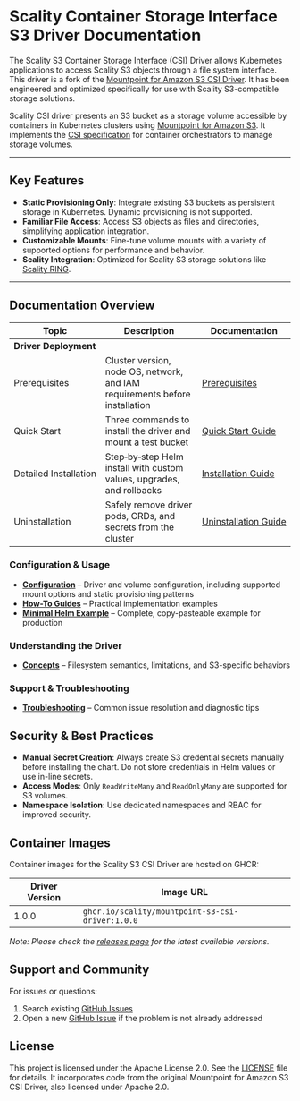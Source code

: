 # Scality Container Storage Interface S3 Driver Documentation

The Scality S3 Container Storage Interface (CSI) Driver allows Kubernetes applications to access Scality S3 objects through a file system interface.
This driver is a fork of the [Mountpoint for Amazon S3 CSI Driver](https://github.com/awslabs/mountpoint-s3-csi-driver).
It has been engineered and optimized specifically for use with Scality S3-compatible storage solutions.

Scality CSI driver presents an S3 bucket as a storage volume accessible by containers in Kubernetes clusters using [Mountpoint for Amazon S3](https://github.com/awslabs/mountpoint-s3).
It implements the [CSI specification](https://github.com/container-storage-interface/spec/blob/master/spec.md) for container orchestrators to manage storage volumes.

---

## Key Features

- **Static Provisioning Only**: Integrate existing S3 buckets as persistent storage in Kubernetes. Dynamic provisioning is not supported.
- **Familiar File Access**: Access S3 objects as files and directories, simplifying application integration.
- **Customizable Mounts**: Fine-tune volume mounts with a variety of supported options for performance and behavior.
- **Scality Integration**: Optimized for Scality S3 storage solutions like [Scality RING](https://www.scality.com/ring/).

---

## Documentation Overview

| Topic | Description | Documentation |
|-------|-------------|---------------|
| **Driver Deployment** | | |
| Prerequisites | Cluster version, node OS, network, and IAM requirements before installation | [Prerequisites](driver-deployment/prerequisites.md) |
| Quick Start | Three commands to install the driver and mount a test bucket | [Quick Start Guide](driver-deployment/quick-start.md) |
| Detailed Installation | Step‑by‑step Helm install with custom values, upgrades, and rollbacks | [Installation Guide](driver-deployment/detailed-installation.md) |
| Uninstallation | Safely remove driver pods, CRDs, and secrets from the cluster | [Uninstallation Guide](driver-deployment/uninstallation.md) |

### Configuration & Usage

- **[Configuration](configuration/index.md)** – Driver and volume configuration, including supported mount options and static provisioning patterns
- **[How-To Guides](how-to/static-provisioning.md)** – Practical implementation examples
- **[Minimal Helm Example](examples/minimal-helm.yaml)** – Complete, copy-pasteable example for production

### Understanding the Driver

- **[Concepts](concepts/filesystem-semantics.md)** – Filesystem semantics, limitations, and S3-specific behaviors

### Support & Troubleshooting

- **[Troubleshooting](troubleshooting.md)** – Common issue resolution and diagnostic tips

## Security & Best Practices

- **Manual Secret Creation**: Always create S3 credential secrets manually before installing the chart. Do not store credentials in Helm values or use in-line secrets.
- **Access Modes**: Only `ReadWriteMany` and `ReadOnlyMany` are supported for S3 volumes.
- **Namespace Isolation**: Use dedicated namespaces and RBAC for improved security.

## Container Images

Container images for the Scality S3 CSI Driver are hosted on GHCR:

| Driver Version | Image URL                                                                 |
|----------------|---------------------------------------------------------------------------|
| 1.0.0          | `ghcr.io/scality/mountpoint-s3-csi-driver:1.0.0`                          |

*Note: Please check the [releases page](https://github.com/scality/mountpoint-s3-csi-driver/releases) for the latest available versions.*

## Support and Community

For issues or questions:

1. Search existing [GitHub Issues](https://github.com/scality/mountpoint-s3-csi-driver/issues)
2. Open a new [GitHub Issue](https://github.com/scality/mountpoint-s3-csi-driver/issues) if the problem is not already addressed

## License

This project is licensed under the Apache License 2.0. See the [LICENSE](https://github.com/scality/mountpoint-s3-csi-driver/blob/main/LICENSE) file for details.
It incorporates code from the original Mountpoint for Amazon S3 CSI Driver, also licensed under Apache 2.0.
